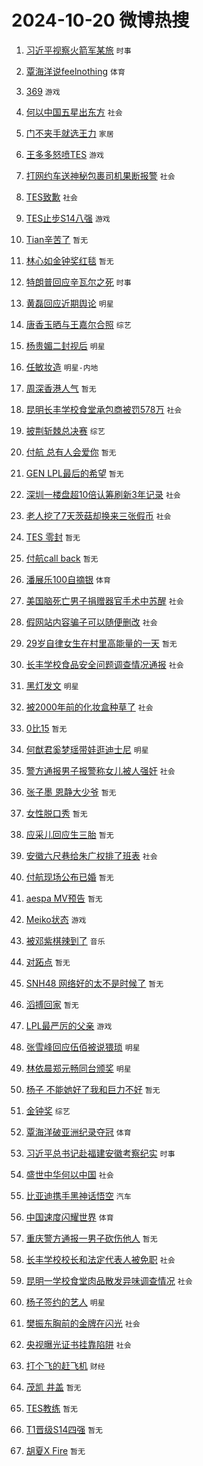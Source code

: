 # 2024-10-20 微博热搜 
1. [习近平视察火箭军某旅](https://m.weibo.cn/search?containerid=100103type%3D1%26t%3D10%26q%3D%23%E4%B9%A0%E8%BF%91%E5%B9%B3%E8%A7%86%E5%AF%9F%E7%81%AB%E7%AE%AD%E5%86%9B%E6%9F%90%E6%97%85%23&stream_entry_id=51&isnewpage=1&extparam=seat%3D1%26c_type%3D51%26cate%3D10103%26stream_entry_id%3D51%26pos%3D0%26filter_type%3Drealtimehot%26q%3D%2523%25E4%25B9%25A0%25E8%25BF%2591%25E5%25B9%25B3%25E8%25A7%2586%25E5%25AF%259F%25E7%2581%25AB%25E7%25AE%25AD%25E5%2586%259B%25E6%259F%2590%25E6%2597%2585%2523%26dgr%3D0%26display_time%3D1729361660%26pre_seqid%3D17293616603980236634282) `时事` 

2. [覃海洋说feelnothing](https://m.weibo.cn/search?containerid=100103type%3D1%26t%3D10%26q%3D%23%E8%A6%83%E6%B5%B7%E6%B4%8B%E8%AF%B4feelnothing%23&stream_entry_id=31&isnewpage=1&extparam=seat%3D1%26realpos%3D1%26cate%3D5001%26stream_entry_id%3D31%26c_type%3D31%26lcate%3D5001%26pos%3D0%26band_rank%3D1%26flag%3D2%26filter_type%3Drealtimehot%26q%3D%2523%25E8%25A6%2583%25E6%25B5%25B7%25E6%25B4%258B%25E8%25AF%25B4feelnothing%2523%26dgr%3D0%26display_time%3D1729361660%26pre_seqid%3D17293616603980236634282) `体育` 

3. [369](https://m.weibo.cn/search?containerid=100103type%3D1%26t%3D10%26q%3D369&stream_entry_id=31&isnewpage=1&extparam=seat%3D1%26realpos%3D2%26cate%3D5001%26stream_entry_id%3D31%26c_type%3D31%26lcate%3D5001%26pos%3D1%26band_rank%3D2%26flag%3D2%26filter_type%3Drealtimehot%26q%3D369%26dgr%3D0%26display_time%3D1729361660%26pre_seqid%3D17293616603980236634282) `游戏` 

4. [何以中国五星出东方](https://m.weibo.cn/search?containerid=100103type%3D1%26t%3D10%26q%3D%23%E4%BD%95%E4%BB%A5%E4%B8%AD%E5%9B%BD%E4%BA%94%E6%98%9F%E5%87%BA%E4%B8%9C%E6%96%B9%23&stream_entry_id=31&isnewpage=1&extparam=seat%3D1%26realpos%3D3%26cate%3D5001%26stream_entry_id%3D31%26c_type%3D31%26lcate%3D5001%26pos%3D2%26band_rank%3D3%26flag%3D0%26filter_type%3Drealtimehot%26q%3D%2523%25E4%25BD%2595%25E4%25BB%25A5%25E4%25B8%25AD%25E5%259B%25BD%25E4%25BA%2594%25E6%2598%259F%25E5%2587%25BA%25E4%25B8%259C%25E6%2596%25B9%2523%26dgr%3D0%26display_time%3D1729361660%26pre_seqid%3D17293616603980236634282) `社会` 

5. [门不夹手就选王力](https://m.weibo.cn/search?containerid=100103type%3D1%26t%3D10%26q%3D%23%E9%97%A8%E4%B8%8D%E5%A4%B9%E6%89%8B%E5%B0%B1%E9%80%89%E7%8E%8B%E5%8A%9B%23&stream_entry_id=31&isnewpage=1&extparam=seat%3D1%26adid%3D259786%26cate%3D5001%26stream_entry_id%3D31%26topic_ad%3D1%26c_type%3D31%26lcate%3D5001%26is_ad_pos%3D1%26band_rank%3D4%26q%3D%2523%25E9%2597%25A8%25E4%25B8%258D%25E5%25A4%25B9%25E6%2589%258B%25E5%25B0%25B1%25E9%2580%2589%25E7%258E%258B%25E5%258A%259B%2523%26filter_type%3Drealtimehot%26pos%3D3%26dgr%3D0%26display_time%3D1729361660%26pre_seqid%3D17293616603980236634282) `家居` 

6. [王多多怒喷TES](https://m.weibo.cn/search?containerid=100103type%3D1%26t%3D10%26q%3D%23%E7%8E%8B%E5%A4%9A%E5%A4%9A%E6%80%92%E5%96%B7TES%23&stream_entry_id=31&isnewpage=1&extparam=seat%3D1%26realpos%3D4%26cate%3D5001%26stream_entry_id%3D31%26c_type%3D31%26lcate%3D5001%26pos%3D4%26band_rank%3D4%26flag%3D0%26filter_type%3Drealtimehot%26q%3D%2523%25E7%258E%258B%25E5%25A4%259A%25E5%25A4%259A%25E6%2580%2592%25E5%2596%25B7TES%2523%26dgr%3D0%26display_time%3D1729361660%26pre_seqid%3D17293616603980236634282) `游戏` 

7. [打网约车送神秘包裹司机果断报警](https://m.weibo.cn/search?containerid=100103type%3D1%26t%3D10%26q%3D%23%E6%89%93%E7%BD%91%E7%BA%A6%E8%BD%A6%E9%80%81%E7%A5%9E%E7%A7%98%E5%8C%85%E8%A3%B9%E5%8F%B8%E6%9C%BA%E6%9E%9C%E6%96%AD%E6%8A%A5%E8%AD%A6%23&stream_entry_id=31&isnewpage=1&extparam=seat%3D1%26realpos%3D5%26cate%3D5001%26stream_entry_id%3D31%26c_type%3D31%26lcate%3D5001%26pos%3D5%26band_rank%3D5%26flag%3D1%26filter_type%3Drealtimehot%26q%3D%2523%25E6%2589%2593%25E7%25BD%2591%25E7%25BA%25A6%25E8%25BD%25A6%25E9%2580%2581%25E7%25A5%259E%25E7%25A7%2598%25E5%258C%2585%25E8%25A3%25B9%25E5%258F%25B8%25E6%259C%25BA%25E6%259E%259C%25E6%2596%25AD%25E6%258A%25A5%25E8%25AD%25A6%2523%26dgr%3D0%26display_time%3D1729361660%26pre_seqid%3D17293616603980236634282) `社会` 

8. [TES致歉](https://m.weibo.cn/search?containerid=100103type%3D1%26t%3D10%26q%3DTES%E8%87%B4%E6%AD%89&stream_entry_id=31&isnewpage=1&extparam=seat%3D1%26realpos%3D6%26cate%3D5001%26stream_entry_id%3D31%26c_type%3D31%26lcate%3D5001%26pos%3D6%26band_rank%3D6%26flag%3D0%26filter_type%3Drealtimehot%26q%3DTES%25E8%2587%25B4%25E6%25AD%2589%26dgr%3D0%26display_time%3D1729361660%26pre_seqid%3D17293616603980236634282) `社会` 

9. [TES止步S14八强](https://m.weibo.cn/search?containerid=100103type%3D1%26t%3D10%26q%3D%23TES%E6%AD%A2%E6%AD%A5S14%E5%85%AB%E5%BC%BA%23&stream_entry_id=31&isnewpage=1&extparam=seat%3D1%26realpos%3D7%26cate%3D5001%26stream_entry_id%3D31%26c_type%3D31%26lcate%3D5001%26pos%3D7%26band_rank%3D7%26flag%3D0%26filter_type%3Drealtimehot%26q%3D%2523TES%25E6%25AD%25A2%25E6%25AD%25A5S14%25E5%2585%25AB%25E5%25BC%25BA%2523%26dgr%3D0%26display_time%3D1729361660%26pre_seqid%3D17293616603980236634282) `游戏` 

10. [Tian辛苦了](https://m.weibo.cn/search?containerid=100103type%3D1%26t%3D10%26q%3DTian%E8%BE%9B%E8%8B%A6%E4%BA%86&stream_entry_id=31&isnewpage=1&extparam=seat%3D1%26realpos%3D8%26cate%3D5001%26stream_entry_id%3D31%26c_type%3D31%26lcate%3D5001%26pos%3D8%26band_rank%3D8%26flag%3D0%26filter_type%3Drealtimehot%26q%3DTian%25E8%25BE%259B%25E8%258B%25A6%25E4%25BA%2586%26dgr%3D0%26display_time%3D1729361660%26pre_seqid%3D17293616603980236634282) `暂无` 

11. [林心如金钟奖红毯](https://m.weibo.cn/search?containerid=100103type%3D1%26t%3D10%26q%3D%E6%9E%97%E5%BF%83%E5%A6%82%E9%87%91%E9%92%9F%E5%A5%96%E7%BA%A2%E6%AF%AF&stream_entry_id=31&isnewpage=1&extparam=seat%3D1%26realpos%3D9%26cate%3D5001%26stream_entry_id%3D31%26c_type%3D31%26lcate%3D5001%26pos%3D9%26band_rank%3D9%26flag%3D2%26filter_type%3Drealtimehot%26q%3D%25E6%259E%2597%25E5%25BF%2583%25E5%25A6%2582%25E9%2587%2591%25E9%2592%259F%25E5%25A5%2596%25E7%25BA%25A2%25E6%25AF%25AF%26dgr%3D0%26display_time%3D1729361660%26pre_seqid%3D17293616603980236634282) `暂无` 

12. [特朗普回应辛瓦尔之死](https://m.weibo.cn/search?containerid=100103type%3D1%26t%3D10%26q%3D%23%E7%89%B9%E6%9C%97%E6%99%AE%E5%9B%9E%E5%BA%94%E8%BE%9B%E7%93%A6%E5%B0%94%E4%B9%8B%E6%AD%BB%23&stream_entry_id=31&isnewpage=1&extparam=seat%3D1%26realpos%3D10%26cate%3D5001%26stream_entry_id%3D31%26c_type%3D31%26lcate%3D5001%26pos%3D10%26band_rank%3D10%26flag%3D0%26filter_type%3Drealtimehot%26q%3D%2523%25E7%2589%25B9%25E6%259C%2597%25E6%2599%25AE%25E5%259B%259E%25E5%25BA%2594%25E8%25BE%259B%25E7%2593%25A6%25E5%25B0%2594%25E4%25B9%258B%25E6%25AD%25BB%2523%26dgr%3D0%26display_time%3D1729361660%26pre_seqid%3D17293616603980236634282) `时事` 

13. [黄磊回应近期舆论](https://m.weibo.cn/search?containerid=100103type%3D1%26t%3D10%26q%3D%23%E9%BB%84%E7%A3%8A%E5%9B%9E%E5%BA%94%E8%BF%91%E6%9C%9F%E8%88%86%E8%AE%BA%23&stream_entry_id=31&isnewpage=1&extparam=seat%3D1%26realpos%3D11%26cate%3D5001%26stream_entry_id%3D31%26c_type%3D31%26lcate%3D5001%26pos%3D11%26band_rank%3D11%26flag%3D2%26filter_type%3Drealtimehot%26q%3D%2523%25E9%25BB%2584%25E7%25A3%258A%25E5%259B%259E%25E5%25BA%2594%25E8%25BF%2591%25E6%259C%259F%25E8%2588%2586%25E8%25AE%25BA%2523%26dgr%3D0%26display_time%3D1729361660%26pre_seqid%3D17293616603980236634282) `明星` 

14. [唐香玉晒与王嘉尔合照](https://m.weibo.cn/search?containerid=100103type%3D1%26t%3D10%26q%3D%23%E5%94%90%E9%A6%99%E7%8E%89%E6%99%92%E4%B8%8E%E7%8E%8B%E5%98%89%E5%B0%94%E5%90%88%E7%85%A7%23&stream_entry_id=31&isnewpage=1&extparam=seat%3D1%26realpos%3D12%26cate%3D5001%26stream_entry_id%3D31%26c_type%3D31%26lcate%3D5001%26pos%3D12%26band_rank%3D12%26flag%3D2%26filter_type%3Drealtimehot%26q%3D%2523%25E5%2594%2590%25E9%25A6%2599%25E7%258E%2589%25E6%2599%2592%25E4%25B8%258E%25E7%258E%258B%25E5%2598%2589%25E5%25B0%2594%25E5%2590%2588%25E7%2585%25A7%2523%26dgr%3D0%26display_time%3D1729361660%26pre_seqid%3D17293616603980236634282) `综艺` 

15. [杨贵媚二封视后](https://m.weibo.cn/search?containerid=100103type%3D1%26t%3D10%26q%3D%23%E6%9D%A8%E8%B4%B5%E5%AA%9A%E4%BA%8C%E5%B0%81%E8%A7%86%E5%90%8E%23&stream_entry_id=31&isnewpage=1&extparam=seat%3D1%26realpos%3D13%26cate%3D5001%26stream_entry_id%3D31%26c_type%3D31%26lcate%3D5001%26pos%3D13%26band_rank%3D13%26flag%3D1%26filter_type%3Drealtimehot%26q%3D%2523%25E6%259D%25A8%25E8%25B4%25B5%25E5%25AA%259A%25E4%25BA%258C%25E5%25B0%2581%25E8%25A7%2586%25E5%2590%258E%2523%26dgr%3D0%26display_time%3D1729361660%26pre_seqid%3D17293616603980236634282) `明星` 

16. [任敏妆造](https://m.weibo.cn/search?containerid=100103type%3D1%26t%3D10%26q%3D%E4%BB%BB%E6%95%8F%E5%A6%86%E9%80%A0&stream_entry_id=31&isnewpage=1&extparam=seat%3D1%26realpos%3D14%26cate%3D5001%26stream_entry_id%3D31%26c_type%3D31%26lcate%3D5001%26pos%3D14%26band_rank%3D14%26flag%3D2%26filter_type%3Drealtimehot%26q%3D%25E4%25BB%25BB%25E6%2595%258F%25E5%25A6%2586%25E9%2580%25A0%26dgr%3D0%26display_time%3D1729361660%26pre_seqid%3D17293616603980236634282) `明星-内地` 

17. [周深香港人气](https://m.weibo.cn/search?containerid=100103type%3D1%26t%3D10%26q%3D%23%E5%91%A8%E6%B7%B1%E9%A6%99%E6%B8%AF%E4%BA%BA%E6%B0%94%23&stream_entry_id=31&isnewpage=1&extparam=seat%3D1%26realpos%3D15%26cate%3D5001%26stream_entry_id%3D31%26c_type%3D31%26lcate%3D5001%26pos%3D15%26band_rank%3D15%26flag%3D0%26filter_type%3Drealtimehot%26q%3D%2523%25E5%2591%25A8%25E6%25B7%25B1%25E9%25A6%2599%25E6%25B8%25AF%25E4%25BA%25BA%25E6%25B0%2594%2523%26dgr%3D0%26display_time%3D1729361660%26pre_seqid%3D17293616603980236634282) `暂无` 

18. [昆明长丰学校食堂承包商被罚578万](https://m.weibo.cn/search?containerid=100103type%3D1%26t%3D10%26q%3D%23%E6%98%86%E6%98%8E%E9%95%BF%E4%B8%B0%E5%AD%A6%E6%A0%A1%E9%A3%9F%E5%A0%82%E6%89%BF%E5%8C%85%E5%95%86%E8%A2%AB%E7%BD%9A578%E4%B8%87%23&stream_entry_id=31&isnewpage=1&extparam=seat%3D1%26realpos%3D16%26cate%3D5001%26stream_entry_id%3D31%26c_type%3D31%26lcate%3D5001%26pos%3D16%26band_rank%3D16%26flag%3D0%26filter_type%3Drealtimehot%26q%3D%2523%25E6%2598%2586%25E6%2598%258E%25E9%2595%25BF%25E4%25B8%25B0%25E5%25AD%25A6%25E6%25A0%25A1%25E9%25A3%259F%25E5%25A0%2582%25E6%2589%25BF%25E5%258C%2585%25E5%2595%2586%25E8%25A2%25AB%25E7%25BD%259A578%25E4%25B8%2587%2523%26dgr%3D0%26display_time%3D1729361660%26pre_seqid%3D17293616603980236634282) `社会` 

19. [披荆斩棘总决赛](https://m.weibo.cn/search?containerid=100103type%3D1%26t%3D10%26q%3D%E6%8A%AB%E8%8D%86%E6%96%A9%E6%A3%98%E6%80%BB%E5%86%B3%E8%B5%9B&stream_entry_id=31&isnewpage=1&extparam=seat%3D1%26realpos%3D17%26cate%3D5001%26stream_entry_id%3D31%26c_type%3D31%26lcate%3D5001%26pos%3D17%26band_rank%3D17%26flag%3D0%26filter_type%3Drealtimehot%26q%3D%25E6%258A%25AB%25E8%258D%2586%25E6%2596%25A9%25E6%25A3%2598%25E6%2580%25BB%25E5%2586%25B3%25E8%25B5%259B%26dgr%3D0%26display_time%3D1729361660%26pre_seqid%3D17293616603980236634282) `综艺` 

20. [付航 总有人会爱你](https://m.weibo.cn/search?containerid=100103type%3D1%26t%3D10%26q%3D%E4%BB%98%E8%88%AA+%E6%80%BB%E6%9C%89%E4%BA%BA%E4%BC%9A%E7%88%B1%E4%BD%A0&stream_entry_id=31&isnewpage=1&extparam=seat%3D1%26realpos%3D18%26cate%3D5001%26stream_entry_id%3D31%26c_type%3D31%26lcate%3D5001%26pos%3D18%26band_rank%3D18%26flag%3D0%26filter_type%3Drealtimehot%26q%3D%25E4%25BB%2598%25E8%2588%25AA%2520%25E6%2580%25BB%25E6%259C%2589%25E4%25BA%25BA%25E4%25BC%259A%25E7%2588%25B1%25E4%25BD%25A0%26dgr%3D0%26display_time%3D1729361660%26pre_seqid%3D17293616603980236634282) `暂无` 

21. [GEN LPL最后的希望](https://m.weibo.cn/search?containerid=100103type%3D1%26t%3D10%26q%3DGEN+LPL%E6%9C%80%E5%90%8E%E7%9A%84%E5%B8%8C%E6%9C%9B&stream_entry_id=31&isnewpage=1&extparam=seat%3D1%26realpos%3D19%26cate%3D5001%26stream_entry_id%3D31%26c_type%3D31%26lcate%3D5001%26pos%3D19%26band_rank%3D19%26flag%3D0%26filter_type%3Drealtimehot%26q%3DGEN%2520LPL%25E6%259C%2580%25E5%2590%258E%25E7%259A%2584%25E5%25B8%258C%25E6%259C%259B%26dgr%3D0%26display_time%3D1729361660%26pre_seqid%3D17293616603980236634282) `暂无` 

22. [深圳一楼盘超10倍认筹刷新3年记录](https://m.weibo.cn/search?containerid=100103type%3D1%26t%3D10%26q%3D%23%E6%B7%B1%E5%9C%B3%E4%B8%80%E6%A5%BC%E7%9B%98%E8%B6%8510%E5%80%8D%E8%AE%A4%E7%AD%B9%E5%88%B7%E6%96%B03%E5%B9%B4%E8%AE%B0%E5%BD%95%23&stream_entry_id=31&isnewpage=1&extparam=seat%3D1%26realpos%3D20%26cate%3D5001%26stream_entry_id%3D31%26c_type%3D31%26lcate%3D5001%26pos%3D20%26band_rank%3D20%26flag%3D1%26filter_type%3Drealtimehot%26q%3D%2523%25E6%25B7%25B1%25E5%259C%25B3%25E4%25B8%2580%25E6%25A5%25BC%25E7%259B%2598%25E8%25B6%258510%25E5%2580%258D%25E8%25AE%25A4%25E7%25AD%25B9%25E5%2588%25B7%25E6%2596%25B03%25E5%25B9%25B4%25E8%25AE%25B0%25E5%25BD%2595%2523%26dgr%3D0%26display_time%3D1729361660%26pre_seqid%3D17293616603980236634282) `社会` 

23. [老人挖了7天茨菇却换来三张假币](https://m.weibo.cn/search?containerid=100103type%3D1%26t%3D10%26q%3D%23%E8%80%81%E4%BA%BA%E6%8C%96%E4%BA%867%E5%A4%A9%E8%8C%A8%E8%8F%87%E5%8D%B4%E6%8D%A2%E6%9D%A5%E4%B8%89%E5%BC%A0%E5%81%87%E5%B8%81%23&stream_entry_id=31&isnewpage=1&extparam=seat%3D1%26realpos%3D21%26cate%3D5001%26stream_entry_id%3D31%26c_type%3D31%26lcate%3D5001%26pos%3D21%26band_rank%3D21%26flag%3D0%26filter_type%3Drealtimehot%26q%3D%2523%25E8%2580%2581%25E4%25BA%25BA%25E6%258C%2596%25E4%25BA%25867%25E5%25A4%25A9%25E8%258C%25A8%25E8%258F%2587%25E5%258D%25B4%25E6%258D%25A2%25E6%259D%25A5%25E4%25B8%2589%25E5%25BC%25A0%25E5%2581%2587%25E5%25B8%2581%2523%26dgr%3D0%26display_time%3D1729361660%26pre_seqid%3D17293616603980236634282) `社会` 

24. [TES 零封](https://m.weibo.cn/search?containerid=100103type%3D1%26t%3D10%26q%3DTES+%E9%9B%B6%E5%B0%81&stream_entry_id=31&isnewpage=1&extparam=seat%3D1%26realpos%3D22%26cate%3D5001%26stream_entry_id%3D31%26c_type%3D31%26lcate%3D5001%26pos%3D22%26band_rank%3D22%26flag%3D0%26filter_type%3Drealtimehot%26q%3DTES%2520%25E9%259B%25B6%25E5%25B0%2581%26dgr%3D0%26display_time%3D1729361660%26pre_seqid%3D17293616603980236634282) `暂无` 

25. [付航call back](https://m.weibo.cn/search?containerid=100103type%3D1%26t%3D10%26q%3D%E4%BB%98%E8%88%AAcall+back&stream_entry_id=31&isnewpage=1&extparam=seat%3D1%26realpos%3D23%26cate%3D5001%26stream_entry_id%3D31%26c_type%3D31%26lcate%3D5001%26pos%3D23%26band_rank%3D23%26flag%3D0%26filter_type%3Drealtimehot%26q%3D%25E4%25BB%2598%25E8%2588%25AAcall%2520back%26dgr%3D0%26display_time%3D1729361660%26pre_seqid%3D17293616603980236634282) `暂无` 

26. [潘展乐100自摘银](https://m.weibo.cn/search?containerid=100103type%3D1%26t%3D10%26q%3D%23%E6%BD%98%E5%B1%95%E4%B9%90100%E8%87%AA%E6%91%98%E9%93%B6%23&stream_entry_id=31&isnewpage=1&extparam=seat%3D1%26realpos%3D24%26cate%3D5001%26stream_entry_id%3D31%26c_type%3D31%26lcate%3D5001%26pos%3D24%26band_rank%3D24%26flag%3D0%26filter_type%3Drealtimehot%26q%3D%2523%25E6%25BD%2598%25E5%25B1%2595%25E4%25B9%2590100%25E8%2587%25AA%25E6%2591%2598%25E9%2593%25B6%2523%26dgr%3D0%26display_time%3D1729361660%26pre_seqid%3D17293616603980236634282) `体育` 

27. [美国脑死亡男子捐赠器官手术中苏醒](https://m.weibo.cn/search?containerid=100103type%3D1%26t%3D10%26q%3D%23%E7%BE%8E%E5%9B%BD%E8%84%91%E6%AD%BB%E4%BA%A1%E7%94%B7%E5%AD%90%E6%8D%90%E8%B5%A0%E5%99%A8%E5%AE%98%E6%89%8B%E6%9C%AF%E4%B8%AD%E8%8B%8F%E9%86%92%23&stream_entry_id=31&isnewpage=1&extparam=seat%3D1%26realpos%3D25%26cate%3D5001%26stream_entry_id%3D31%26c_type%3D31%26lcate%3D5001%26pos%3D25%26band_rank%3D25%26flag%3D0%26filter_type%3Drealtimehot%26q%3D%2523%25E7%25BE%258E%25E5%259B%25BD%25E8%2584%2591%25E6%25AD%25BB%25E4%25BA%25A1%25E7%2594%25B7%25E5%25AD%2590%25E6%258D%2590%25E8%25B5%25A0%25E5%2599%25A8%25E5%25AE%2598%25E6%2589%258B%25E6%259C%25AF%25E4%25B8%25AD%25E8%258B%258F%25E9%2586%2592%2523%26dgr%3D0%26display_time%3D1729361660%26pre_seqid%3D17293616603980236634282) `社会` 

28. [假网站内容骗子可以随便删改](https://m.weibo.cn/search?containerid=100103type%3D1%26t%3D10%26q%3D%23%E5%81%87%E7%BD%91%E7%AB%99%E5%86%85%E5%AE%B9%E9%AA%97%E5%AD%90%E5%8F%AF%E4%BB%A5%E9%9A%8F%E4%BE%BF%E5%88%A0%E6%94%B9%23&stream_entry_id=31&isnewpage=1&extparam=seat%3D1%26realpos%3D26%26cate%3D5001%26stream_entry_id%3D31%26c_type%3D31%26lcate%3D5001%26pos%3D26%26band_rank%3D26%26flag%3D1%26filter_type%3Drealtimehot%26q%3D%2523%25E5%2581%2587%25E7%25BD%2591%25E7%25AB%2599%25E5%2586%2585%25E5%25AE%25B9%25E9%25AA%2597%25E5%25AD%2590%25E5%258F%25AF%25E4%25BB%25A5%25E9%259A%258F%25E4%25BE%25BF%25E5%2588%25A0%25E6%2594%25B9%2523%26dgr%3D0%26display_time%3D1729361660%26pre_seqid%3D17293616603980236634282) `社会` 

29. [29岁自律女生在村里高能量的一天](https://m.weibo.cn/search?containerid=100103type%3D1%26t%3D10%26q%3D29%E5%B2%81%E8%87%AA%E5%BE%8B%E5%A5%B3%E7%94%9F%E5%9C%A8%E6%9D%91%E9%87%8C%E9%AB%98%E8%83%BD%E9%87%8F%E7%9A%84%E4%B8%80%E5%A4%A9&stream_entry_id=31&isnewpage=1&extparam=seat%3D1%26realpos%3D27%26cate%3D5001%26stream_entry_id%3D31%26c_type%3D31%26lcate%3D5001%26pos%3D27%26band_rank%3D27%26flag%3D0%26filter_type%3Drealtimehot%26q%3D29%25E5%25B2%2581%25E8%2587%25AA%25E5%25BE%258B%25E5%25A5%25B3%25E7%2594%259F%25E5%259C%25A8%25E6%259D%2591%25E9%2587%258C%25E9%25AB%2598%25E8%2583%25BD%25E9%2587%258F%25E7%259A%2584%25E4%25B8%2580%25E5%25A4%25A9%26dgr%3D0%26display_time%3D1729361660%26pre_seqid%3D17293616603980236634282) `暂无` 

30. [长丰学校食品安全问题调查情况通报](https://m.weibo.cn/search?containerid=100103type%3D1%26t%3D10%26q%3D%23%E9%95%BF%E4%B8%B0%E5%AD%A6%E6%A0%A1%E9%A3%9F%E5%93%81%E5%AE%89%E5%85%A8%E9%97%AE%E9%A2%98%E8%B0%83%E6%9F%A5%E6%83%85%E5%86%B5%E9%80%9A%E6%8A%A5%23&stream_entry_id=31&isnewpage=1&extparam=seat%3D1%26realpos%3D28%26cate%3D5001%26stream_entry_id%3D31%26c_type%3D31%26lcate%3D5001%26pos%3D28%26band_rank%3D28%26flag%3D0%26filter_type%3Drealtimehot%26q%3D%2523%25E9%2595%25BF%25E4%25B8%25B0%25E5%25AD%25A6%25E6%25A0%25A1%25E9%25A3%259F%25E5%2593%2581%25E5%25AE%2589%25E5%2585%25A8%25E9%2597%25AE%25E9%25A2%2598%25E8%25B0%2583%25E6%259F%25A5%25E6%2583%2585%25E5%2586%25B5%25E9%2580%259A%25E6%258A%25A5%2523%26dgr%3D0%26display_time%3D1729361660%26pre_seqid%3D17293616603980236634282) `社会` 

31. [黑灯发文](https://m.weibo.cn/search?containerid=100103type%3D1%26t%3D10%26q%3D%23%E9%BB%91%E7%81%AF%E5%8F%91%E6%96%87%23&stream_entry_id=31&isnewpage=1&extparam=seat%3D1%26realpos%3D29%26cate%3D5001%26stream_entry_id%3D31%26c_type%3D31%26lcate%3D5001%26pos%3D29%26band_rank%3D29%26flag%3D0%26filter_type%3Drealtimehot%26q%3D%2523%25E9%25BB%2591%25E7%2581%25AF%25E5%258F%2591%25E6%2596%2587%2523%26dgr%3D0%26display_time%3D1729361660%26pre_seqid%3D17293616603980236634282) `明星` 

32. [被2000年前的化妆盒种草了](https://m.weibo.cn/search?containerid=100103type%3D1%26t%3D10%26q%3D%23%E8%A2%AB2000%E5%B9%B4%E5%89%8D%E7%9A%84%E5%8C%96%E5%A6%86%E7%9B%92%E7%A7%8D%E8%8D%89%E4%BA%86%23&stream_entry_id=31&isnewpage=1&extparam=seat%3D1%26realpos%3D30%26cate%3D5001%26stream_entry_id%3D31%26c_type%3D31%26lcate%3D5001%26pos%3D30%26band_rank%3D30%26flag%3D0%26filter_type%3Drealtimehot%26q%3D%2523%25E8%25A2%25AB2000%25E5%25B9%25B4%25E5%2589%258D%25E7%259A%2584%25E5%258C%2596%25E5%25A6%2586%25E7%259B%2592%25E7%25A7%258D%25E8%258D%2589%25E4%25BA%2586%2523%26dgr%3D0%26display_time%3D1729361660%26pre_seqid%3D17293616603980236634282) `社会` 

33. [0比15](https://m.weibo.cn/search?containerid=100103type%3D1%26t%3D10%26q%3D0%E6%AF%9415&stream_entry_id=31&isnewpage=1&extparam=seat%3D1%26realpos%3D31%26cate%3D5001%26stream_entry_id%3D31%26c_type%3D31%26lcate%3D5001%26pos%3D31%26band_rank%3D31%26flag%3D0%26filter_type%3Drealtimehot%26q%3D0%25E6%25AF%259415%26dgr%3D0%26display_time%3D1729361660%26pre_seqid%3D17293616603980236634282) `暂无` 

34. [何猷君奚梦瑶带娃逛迪士尼](https://m.weibo.cn/search?containerid=100103type%3D1%26t%3D10%26q%3D%23%E4%BD%95%E7%8C%B7%E5%90%9B%E5%A5%9A%E6%A2%A6%E7%91%B6%E5%B8%A6%E5%A8%83%E9%80%9B%E8%BF%AA%E5%A3%AB%E5%B0%BC%23&stream_entry_id=31&isnewpage=1&extparam=seat%3D1%26realpos%3D32%26cate%3D5001%26stream_entry_id%3D31%26c_type%3D31%26lcate%3D5001%26pos%3D32%26band_rank%3D32%26flag%3D0%26filter_type%3Drealtimehot%26q%3D%2523%25E4%25BD%2595%25E7%258C%25B7%25E5%2590%259B%25E5%25A5%259A%25E6%25A2%25A6%25E7%2591%25B6%25E5%25B8%25A6%25E5%25A8%2583%25E9%2580%259B%25E8%25BF%25AA%25E5%25A3%25AB%25E5%25B0%25BC%2523%26dgr%3D0%26display_time%3D1729361660%26pre_seqid%3D17293616603980236634282) `明星` 

35. [警方通报男子报警称女儿被人强奸](https://m.weibo.cn/search?containerid=100103type%3D1%26t%3D10%26q%3D%23%E8%AD%A6%E6%96%B9%E9%80%9A%E6%8A%A5%E7%94%B7%E5%AD%90%E6%8A%A5%E8%AD%A6%E7%A7%B0%E5%A5%B3%E5%84%BF%E8%A2%AB%E4%BA%BA%E5%BC%BA%E5%A5%B8%23&stream_entry_id=31&isnewpage=1&extparam=seat%3D1%26realpos%3D33%26cate%3D5001%26stream_entry_id%3D31%26c_type%3D31%26lcate%3D5001%26pos%3D33%26band_rank%3D33%26flag%3D0%26filter_type%3Drealtimehot%26q%3D%2523%25E8%25AD%25A6%25E6%2596%25B9%25E9%2580%259A%25E6%258A%25A5%25E7%2594%25B7%25E5%25AD%2590%25E6%258A%25A5%25E8%25AD%25A6%25E7%25A7%25B0%25E5%25A5%25B3%25E5%2584%25BF%25E8%25A2%25AB%25E4%25BA%25BA%25E5%25BC%25BA%25E5%25A5%25B8%2523%26dgr%3D0%26display_time%3D1729361660%26pre_seqid%3D17293616603980236634282) `社会` 

36. [张子墨 恩静大少爷](https://m.weibo.cn/search?containerid=100103type%3D1%26t%3D10%26q%3D%E5%BC%A0%E5%AD%90%E5%A2%A8+%E6%81%A9%E9%9D%99%E5%A4%A7%E5%B0%91%E7%88%B7&stream_entry_id=31&isnewpage=1&extparam=seat%3D1%26realpos%3D34%26cate%3D5001%26stream_entry_id%3D31%26c_type%3D31%26lcate%3D5001%26pos%3D34%26band_rank%3D34%26flag%3D1%26filter_type%3Drealtimehot%26q%3D%25E5%25BC%25A0%25E5%25AD%2590%25E5%25A2%25A8%2520%25E6%2581%25A9%25E9%259D%2599%25E5%25A4%25A7%25E5%25B0%2591%25E7%2588%25B7%26dgr%3D0%26display_time%3D1729361660%26pre_seqid%3D17293616603980236634282) `暂无` 

37. [女性脱口秀](https://m.weibo.cn/search?containerid=100103type%3D1%26t%3D10%26q%3D%E5%A5%B3%E6%80%A7%E8%84%B1%E5%8F%A3%E7%A7%80&stream_entry_id=31&isnewpage=1&extparam=seat%3D1%26realpos%3D35%26cate%3D5001%26stream_entry_id%3D31%26c_type%3D31%26lcate%3D5001%26pos%3D35%26band_rank%3D35%26flag%3D1%26filter_type%3Drealtimehot%26q%3D%25E5%25A5%25B3%25E6%2580%25A7%25E8%2584%25B1%25E5%258F%25A3%25E7%25A7%2580%26dgr%3D0%26display_time%3D1729361660%26pre_seqid%3D17293616603980236634282) `暂无` 

38. [应采儿回应生三胎](https://m.weibo.cn/search?containerid=100103type%3D1%26t%3D10%26q%3D%E5%BA%94%E9%87%87%E5%84%BF%E5%9B%9E%E5%BA%94%E7%94%9F%E4%B8%89%E8%83%8E&stream_entry_id=31&isnewpage=1&extparam=seat%3D1%26realpos%3D36%26cate%3D5001%26stream_entry_id%3D31%26c_type%3D31%26lcate%3D5001%26pos%3D36%26band_rank%3D36%26flag%3D0%26filter_type%3Drealtimehot%26q%3D%25E5%25BA%2594%25E9%2587%2587%25E5%2584%25BF%25E5%259B%259E%25E5%25BA%2594%25E7%2594%259F%25E4%25B8%2589%25E8%2583%258E%26dgr%3D0%26display_time%3D1729361660%26pre_seqid%3D17293616603980236634282) `暂无` 

39. [安徽六尺巷给朱广权排了班表](https://m.weibo.cn/search?containerid=100103type%3D1%26t%3D10%26q%3D%23%E5%AE%89%E5%BE%BD%E5%85%AD%E5%B0%BA%E5%B7%B7%E7%BB%99%E6%9C%B1%E5%B9%BF%E6%9D%83%E6%8E%92%E4%BA%86%E7%8F%AD%E8%A1%A8%23&stream_entry_id=31&isnewpage=1&extparam=seat%3D1%26realpos%3D37%26cate%3D5001%26stream_entry_id%3D31%26c_type%3D31%26lcate%3D5001%26pos%3D37%26band_rank%3D37%26flag%3D1%26filter_type%3Drealtimehot%26q%3D%2523%25E5%25AE%2589%25E5%25BE%25BD%25E5%2585%25AD%25E5%25B0%25BA%25E5%25B7%25B7%25E7%25BB%2599%25E6%259C%25B1%25E5%25B9%25BF%25E6%259D%2583%25E6%258E%2592%25E4%25BA%2586%25E7%258F%25AD%25E8%25A1%25A8%2523%26dgr%3D0%26display_time%3D1729361660%26pre_seqid%3D17293616603980236634282) `社会` 

40. [付航现场公布已婚](https://m.weibo.cn/search?containerid=100103type%3D1%26t%3D10%26q%3D%E4%BB%98%E8%88%AA%E7%8E%B0%E5%9C%BA%E5%85%AC%E5%B8%83%E5%B7%B2%E5%A9%9A&stream_entry_id=31&isnewpage=1&extparam=seat%3D1%26realpos%3D38%26cate%3D5001%26stream_entry_id%3D31%26c_type%3D31%26lcate%3D5001%26pos%3D38%26band_rank%3D38%26flag%3D0%26filter_type%3Drealtimehot%26q%3D%25E4%25BB%2598%25E8%2588%25AA%25E7%258E%25B0%25E5%259C%25BA%25E5%2585%25AC%25E5%25B8%2583%25E5%25B7%25B2%25E5%25A9%259A%26dgr%3D0%26display_time%3D1729361660%26pre_seqid%3D17293616603980236634282) `暂无` 

41. [aespa MV预告](https://m.weibo.cn/search?containerid=100103type%3D1%26t%3D10%26q%3Daespa+MV%E9%A2%84%E5%91%8A&stream_entry_id=31&isnewpage=1&extparam=seat%3D1%26realpos%3D39%26cate%3D5001%26stream_entry_id%3D31%26c_type%3D31%26lcate%3D5001%26pos%3D39%26band_rank%3D39%26flag%3D0%26filter_type%3Drealtimehot%26q%3Daespa%2520MV%25E9%25A2%2584%25E5%2591%258A%26dgr%3D0%26display_time%3D1729361660%26pre_seqid%3D17293616603980236634282) `暂无` 

42. [Meiko状态](https://m.weibo.cn/search?containerid=100103type%3D1%26t%3D10%26q%3DMeiko%E7%8A%B6%E6%80%81&stream_entry_id=31&isnewpage=1&extparam=seat%3D1%26realpos%3D40%26cate%3D5001%26stream_entry_id%3D31%26c_type%3D31%26lcate%3D5001%26pos%3D40%26band_rank%3D40%26flag%3D0%26filter_type%3Drealtimehot%26q%3DMeiko%25E7%258A%25B6%25E6%2580%2581%26dgr%3D0%26display_time%3D1729361660%26pre_seqid%3D17293616603980236634282) `游戏` 

43. [被邓紫棋辣到了](https://m.weibo.cn/search?containerid=100103type%3D1%26t%3D10%26q%3D%23%E8%A2%AB%E9%82%93%E7%B4%AB%E6%A3%8B%E8%BE%A3%E5%88%B0%E4%BA%86%23&stream_entry_id=31&isnewpage=1&extparam=seat%3D1%26realpos%3D41%26cate%3D5001%26stream_entry_id%3D31%26c_type%3D31%26lcate%3D5001%26pos%3D41%26band_rank%3D41%26flag%3D0%26filter_type%3Drealtimehot%26q%3D%2523%25E8%25A2%25AB%25E9%2582%2593%25E7%25B4%25AB%25E6%25A3%258B%25E8%25BE%25A3%25E5%2588%25B0%25E4%25BA%2586%2523%26dgr%3D0%26display_time%3D1729361660%26pre_seqid%3D17293616603980236634282) `音乐` 

44. [对跖点](https://m.weibo.cn/search?containerid=100103type%3D1%26t%3D10%26q%3D%E5%AF%B9%E8%B7%96%E7%82%B9&stream_entry_id=31&isnewpage=1&extparam=seat%3D1%26realpos%3D42%26cate%3D5001%26stream_entry_id%3D31%26c_type%3D31%26lcate%3D5001%26pos%3D42%26band_rank%3D42%26flag%3D1%26filter_type%3Drealtimehot%26q%3D%25E5%25AF%25B9%25E8%25B7%2596%25E7%2582%25B9%26dgr%3D0%26display_time%3D1729361660%26pre_seqid%3D17293616603980236634282) `暂无` 

45. [SNH48 网络好的太不是时候了](https://m.weibo.cn/search?containerid=100103type%3D1%26t%3D10%26q%3DSNH48+%E7%BD%91%E7%BB%9C%E5%A5%BD%E7%9A%84%E5%A4%AA%E4%B8%8D%E6%98%AF%E6%97%B6%E5%80%99%E4%BA%86&stream_entry_id=31&isnewpage=1&extparam=seat%3D1%26realpos%3D43%26cate%3D5001%26stream_entry_id%3D31%26c_type%3D31%26lcate%3D5001%26pos%3D43%26band_rank%3D43%26flag%3D0%26filter_type%3Drealtimehot%26q%3DSNH48%2520%25E7%25BD%2591%25E7%25BB%259C%25E5%25A5%25BD%25E7%259A%2584%25E5%25A4%25AA%25E4%25B8%258D%25E6%2598%25AF%25E6%2597%25B6%25E5%2580%2599%25E4%25BA%2586%26dgr%3D0%26display_time%3D1729361660%26pre_seqid%3D17293616603980236634282) `暂无` 

46. [滔搏回家](https://m.weibo.cn/search?containerid=100103type%3D1%26t%3D10%26q%3D%E6%BB%94%E6%90%8F%E5%9B%9E%E5%AE%B6&stream_entry_id=31&isnewpage=1&extparam=seat%3D1%26realpos%3D44%26cate%3D5001%26stream_entry_id%3D31%26c_type%3D31%26lcate%3D5001%26pos%3D44%26band_rank%3D44%26flag%3D0%26filter_type%3Drealtimehot%26q%3D%25E6%25BB%2594%25E6%2590%258F%25E5%259B%259E%25E5%25AE%25B6%26dgr%3D0%26display_time%3D1729361660%26pre_seqid%3D17293616603980236634282) `暂无` 

47. [LPL最严厉的父亲](https://m.weibo.cn/search?containerid=100103type%3D1%26t%3D10%26q%3D%23LPL%E6%9C%80%E4%B8%A5%E5%8E%89%E7%9A%84%E7%88%B6%E4%BA%B2%23&stream_entry_id=31&isnewpage=1&extparam=seat%3D1%26realpos%3D45%26cate%3D5001%26stream_entry_id%3D31%26c_type%3D31%26lcate%3D5001%26pos%3D45%26band_rank%3D45%26flag%3D0%26filter_type%3Drealtimehot%26q%3D%2523LPL%25E6%259C%2580%25E4%25B8%25A5%25E5%258E%2589%25E7%259A%2584%25E7%2588%25B6%25E4%25BA%25B2%2523%26dgr%3D0%26display_time%3D1729361660%26pre_seqid%3D17293616603980236634282) `游戏` 

48. [张雪峰回应伍佰被说猥琐](https://m.weibo.cn/search?containerid=100103type%3D1%26t%3D10%26q%3D%23%E5%BC%A0%E9%9B%AA%E5%B3%B0%E5%9B%9E%E5%BA%94%E4%BC%8D%E4%BD%B0%E8%A2%AB%E8%AF%B4%E7%8C%A5%E7%90%90%23&stream_entry_id=31&isnewpage=1&extparam=seat%3D1%26realpos%3D46%26cate%3D5001%26stream_entry_id%3D31%26c_type%3D31%26lcate%3D5001%26pos%3D46%26band_rank%3D46%26flag%3D0%26filter_type%3Drealtimehot%26q%3D%2523%25E5%25BC%25A0%25E9%259B%25AA%25E5%25B3%25B0%25E5%259B%259E%25E5%25BA%2594%25E4%25BC%258D%25E4%25BD%25B0%25E8%25A2%25AB%25E8%25AF%25B4%25E7%258C%25A5%25E7%2590%2590%2523%26dgr%3D0%26display_time%3D1729361660%26pre_seqid%3D17293616603980236634282) `明星` 

49. [林依晨郑元畅同台颁奖](https://m.weibo.cn/search?containerid=100103type%3D1%26t%3D10%26q%3D%23%E6%9E%97%E4%BE%9D%E6%99%A8%E9%83%91%E5%85%83%E7%95%85%E5%90%8C%E5%8F%B0%E9%A2%81%E5%A5%96%23&stream_entry_id=31&isnewpage=1&extparam=seat%3D1%26realpos%3D47%26cate%3D5001%26stream_entry_id%3D31%26c_type%3D31%26lcate%3D5001%26pos%3D47%26band_rank%3D47%26flag%3D0%26filter_type%3Drealtimehot%26q%3D%2523%25E6%259E%2597%25E4%25BE%259D%25E6%2599%25A8%25E9%2583%2591%25E5%2585%2583%25E7%2595%2585%25E5%2590%258C%25E5%258F%25B0%25E9%25A2%2581%25E5%25A5%2596%2523%26dgr%3D0%26display_time%3D1729361660%26pre_seqid%3D17293616603980236634282) `明星` 

50. [杨子 不能她好了我和巨力不好](https://m.weibo.cn/search?containerid=100103type%3D1%26t%3D10%26q%3D%E6%9D%A8%E5%AD%90+%E4%B8%8D%E8%83%BD%E5%A5%B9%E5%A5%BD%E4%BA%86%E6%88%91%E5%92%8C%E5%B7%A8%E5%8A%9B%E4%B8%8D%E5%A5%BD&stream_entry_id=31&isnewpage=1&extparam=seat%3D1%26realpos%3D48%26cate%3D5001%26stream_entry_id%3D31%26c_type%3D31%26lcate%3D5001%26pos%3D48%26band_rank%3D48%26flag%3D0%26filter_type%3Drealtimehot%26q%3D%25E6%259D%25A8%25E5%25AD%2590%2520%25E4%25B8%258D%25E8%2583%25BD%25E5%25A5%25B9%25E5%25A5%25BD%25E4%25BA%2586%25E6%2588%2591%25E5%2592%258C%25E5%25B7%25A8%25E5%258A%259B%25E4%25B8%258D%25E5%25A5%25BD%26dgr%3D0%26display_time%3D1729361660%26pre_seqid%3D17293616603980236634282) `暂无` 

51. [金钟奖](https://m.weibo.cn/search?containerid=100103type%3D1%26t%3D10%26q%3D%E9%87%91%E9%92%9F%E5%A5%96&stream_entry_id=31&isnewpage=1&extparam=seat%3D1%26realpos%3D49%26cate%3D5001%26stream_entry_id%3D31%26c_type%3D31%26lcate%3D5001%26pos%3D49%26band_rank%3D49%26flag%3D0%26filter_type%3Drealtimehot%26q%3D%25E9%2587%2591%25E9%2592%259F%25E5%25A5%2596%26dgr%3D0%26display_time%3D1729361660%26pre_seqid%3D17293616603980236634282) `综艺` 

52. [覃海洋破亚洲纪录夺冠](https://m.weibo.cn/search?containerid=100103type%3D1%26t%3D10%26q%3D%E8%A6%83%E6%B5%B7%E6%B4%8B%E7%A0%B4%E4%BA%9A%E6%B4%B2%E7%BA%AA%E5%BD%95%E5%A4%BA%E5%86%A0&stream_entry_id=31&isnewpage=1&extparam=seat%3D1%26realpos%3D50%26cate%3D5001%26stream_entry_id%3D31%26c_type%3D31%26lcate%3D5001%26pos%3D50%26band_rank%3D50%26flag%3D0%26filter_type%3Drealtimehot%26q%3D%25E8%25A6%2583%25E6%25B5%25B7%25E6%25B4%258B%25E7%25A0%25B4%25E4%25BA%259A%25E6%25B4%25B2%25E7%25BA%25AA%25E5%25BD%2595%25E5%25A4%25BA%25E5%2586%25A0%26dgr%3D0%26display_time%3D1729361660%26pre_seqid%3D17293616603980236634282) `体育` 

53. [习近平总书记赴福建安徽考察纪实](https://m.weibo.cn/search?containerid=100103type%3D1%26t%3D10%26q%3D%23%E4%B9%A0%E8%BF%91%E5%B9%B3%E6%80%BB%E4%B9%A6%E8%AE%B0%E8%B5%B4%E7%A6%8F%E5%BB%BA%E5%AE%89%E5%BE%BD%E8%80%83%E5%AF%9F%E7%BA%AA%E5%AE%9E%23&stream_entry_id=51&isnewpage=1&extparam=seat%3D1%26c_type%3D51%26pos%3D0%26cate%3D10103%26stream_entry_id%3D51%26q%3D%2523%25E4%25B9%25A0%25E8%25BF%2591%25E5%25B9%25B3%25E6%2580%25BB%25E4%25B9%25A6%25E8%25AE%25B0%25E8%25B5%25B4%25E7%25A6%258F%25E5%25BB%25BA%25E5%25AE%2589%25E5%25BE%25BD%25E8%2580%2583%25E5%25AF%259F%25E7%25BA%25AA%25E5%25AE%259E%2523%26filter_type%3Drealtimehot%26dgr%3D0%26display_time%3D1729357866%26pre_seqid%3D1729357866578089567772) `时事` 

54. [盛世中华何以中国](https://m.weibo.cn/search?containerid=100103type%3D1%26t%3D10%26q%3D%23%E7%9B%9B%E4%B8%96%E4%B8%AD%E5%8D%8E%E4%BD%95%E4%BB%A5%E4%B8%AD%E5%9B%BD%23&stream_entry_id=31&isnewpage=1&extparam=seat%3D1%26c_type%3D31%26pos%3D2%26realpos%3D3%26stream_entry_id%3D31%26band_rank%3D3%26lcate%3D5001%26flag%3D0%26cate%3D5001%26q%3D%2523%25E7%259B%259B%25E4%25B8%2596%25E4%25B8%25AD%25E5%258D%258E%25E4%25BD%2595%25E4%25BB%25A5%25E4%25B8%25AD%25E5%259B%25BD%2523%26filter_type%3Drealtimehot%26dgr%3D0%26display_time%3D1729357866%26pre_seqid%3D1729357866578089567772) `社会` 

55. [比亚迪携手黑神话悟空](https://m.weibo.cn/search?containerid=100103type%3D1%26t%3D10%26q%3D%23%E6%AF%94%E4%BA%9A%E8%BF%AA%E6%90%BA%E6%89%8B%E9%BB%91%E7%A5%9E%E8%AF%9D%E6%82%9F%E7%A9%BA%23&stream_entry_id=31&isnewpage=1&extparam=seat%3D1%26c_type%3D31%26pos%3D3%26cate%3D5001%26stream_entry_id%3D31%26band_rank%3D4%26lcate%3D5001%26topic_ad%3D1%26is_ad_pos%3D1%26adid%3D259668%26q%3D%2523%25E6%25AF%2594%25E4%25BA%259A%25E8%25BF%25AA%25E6%2590%25BA%25E6%2589%258B%25E9%25BB%2591%25E7%25A5%259E%25E8%25AF%259D%25E6%2582%259F%25E7%25A9%25BA%2523%26filter_type%3Drealtimehot%26dgr%3D0%26display_time%3D1729357866%26pre_seqid%3D1729357866578089567772) `汽车` 

56. [中国速度闪耀世界](https://m.weibo.cn/search?containerid=100103type%3D1%26t%3D10%26q%3D%23%E4%B8%AD%E5%9B%BD%E9%80%9F%E5%BA%A6%E9%97%AA%E8%80%80%E4%B8%96%E7%95%8C%23&stream_entry_id=31&isnewpage=1&extparam=seat%3D1%26c_type%3D31%26pos%3D7%26cate%3D5001%26stream_entry_id%3D31%26band_rank%3D7%26lcate%3D5001%26topic_ad%3D1%26is_ad_pos%3D1%26adid%3D259664%26q%3D%2523%25E4%25B8%25AD%25E5%259B%25BD%25E9%2580%259F%25E5%25BA%25A6%25E9%2597%25AA%25E8%2580%2580%25E4%25B8%2596%25E7%2595%258C%2523%26filter_type%3Drealtimehot%26dgr%3D0%26display_time%3D1729357866%26pre_seqid%3D1729357866578089567772) `体育` 

57. [重庆警方通报一男子砍伤他人](https://m.weibo.cn/search?containerid=100103type%3D1%26t%3D10%26q%3D%23%E9%87%8D%E5%BA%86%E8%AD%A6%E6%96%B9%E9%80%9A%E6%8A%A5%E4%B8%80%E7%94%B7%E5%AD%90%E7%A0%8D%E4%BC%A4%E4%BB%96%E4%BA%BA%23&stream_entry_id=31&isnewpage=1&extparam=seat%3D1%26c_type%3D31%26pos%3D36%26realpos%3D35%26stream_entry_id%3D31%26band_rank%3D35%26lcate%3D5001%26flag%3D0%26cate%3D5001%26q%3D%2523%25E9%2587%258D%25E5%25BA%2586%25E8%25AD%25A6%25E6%2596%25B9%25E9%2580%259A%25E6%258A%25A5%25E4%25B8%2580%25E7%2594%25B7%25E5%25AD%2590%25E7%25A0%258D%25E4%25BC%25A4%25E4%25BB%2596%25E4%25BA%25BA%2523%26filter_type%3Drealtimehot%26dgr%3D0%26display_time%3D1729357866%26pre_seqid%3D1729357866578089567772) `暂无` 

58. [长丰学校校长和法定代表人被免职](https://m.weibo.cn/search?containerid=100103type%3D1%26t%3D10%26q%3D%23%E9%95%BF%E4%B8%B0%E5%AD%A6%E6%A0%A1%E6%A0%A1%E9%95%BF%E5%92%8C%E6%B3%95%E5%AE%9A%E4%BB%A3%E8%A1%A8%E4%BA%BA%E8%A2%AB%E5%85%8D%E8%81%8C%23&stream_entry_id=31&isnewpage=1&extparam=seat%3D1%26c_type%3D31%26pos%3D42%26realpos%3D41%26stream_entry_id%3D31%26band_rank%3D41%26lcate%3D5001%26flag%3D0%26cate%3D5001%26q%3D%2523%25E9%2595%25BF%25E4%25B8%25B0%25E5%25AD%25A6%25E6%25A0%25A1%25E6%25A0%25A1%25E9%2595%25BF%25E5%2592%258C%25E6%25B3%2595%25E5%25AE%259A%25E4%25BB%25A3%25E8%25A1%25A8%25E4%25BA%25BA%25E8%25A2%25AB%25E5%2585%258D%25E8%2581%258C%2523%26filter_type%3Drealtimehot%26dgr%3D0%26display_time%3D1729357866%26pre_seqid%3D1729357866578089567772) `社会` 

59. [昆明一学校食堂肉品散发异味调查情况](https://m.weibo.cn/search?containerid=100103type%3D1%26t%3D10%26q%3D%23%E6%98%86%E6%98%8E%E4%B8%80%E5%AD%A6%E6%A0%A1%E9%A3%9F%E5%A0%82%E8%82%89%E5%93%81%E6%95%A3%E5%8F%91%E5%BC%82%E5%91%B3%E8%B0%83%E6%9F%A5%E6%83%85%E5%86%B5%23&stream_entry_id=31&isnewpage=1&extparam=seat%3D1%26c_type%3D31%26pos%3D43%26realpos%3D42%26stream_entry_id%3D31%26band_rank%3D42%26lcate%3D5001%26flag%3D0%26cate%3D5001%26q%3D%2523%25E6%2598%2586%25E6%2598%258E%25E4%25B8%2580%25E5%25AD%25A6%25E6%25A0%25A1%25E9%25A3%259F%25E5%25A0%2582%25E8%2582%2589%25E5%2593%2581%25E6%2595%25A3%25E5%258F%2591%25E5%25BC%2582%25E5%2591%25B3%25E8%25B0%2583%25E6%259F%25A5%25E6%2583%2585%25E5%2586%25B5%2523%26filter_type%3Drealtimehot%26dgr%3D0%26display_time%3D1729357866%26pre_seqid%3D1729357866578089567772) `社会` 

60. [杨子签约的艺人](https://m.weibo.cn/search?containerid=100103type%3D1%26t%3D10%26q%3D%23%E6%9D%A8%E5%AD%90%E7%AD%BE%E7%BA%A6%E7%9A%84%E8%89%BA%E4%BA%BA%23&stream_entry_id=31&isnewpage=1&extparam=seat%3D1%26c_type%3D31%26pos%3D47%26realpos%3D46%26stream_entry_id%3D31%26band_rank%3D46%26lcate%3D5001%26flag%3D0%26cate%3D5001%26q%3D%2523%25E6%259D%25A8%25E5%25AD%2590%25E7%25AD%25BE%25E7%25BA%25A6%25E7%259A%2584%25E8%2589%25BA%25E4%25BA%25BA%2523%26filter_type%3Drealtimehot%26dgr%3D0%26display_time%3D1729357866%26pre_seqid%3D1729357866578089567772) `明星` 

61. [樊振东胸前的金牌在闪光](https://m.weibo.cn/search?containerid=100103type%3D1%26t%3D10%26q%3D%23%E6%A8%8A%E6%8C%AF%E4%B8%9C%E8%83%B8%E5%89%8D%E7%9A%84%E9%87%91%E7%89%8C%E5%9C%A8%E9%97%AA%E5%85%89%23&stream_entry_id=31&isnewpage=1&extparam=seat%3D1%26c_type%3D31%26pos%3D48%26realpos%3D47%26stream_entry_id%3D31%26band_rank%3D47%26lcate%3D5001%26flag%3D0%26cate%3D5001%26q%3D%2523%25E6%25A8%258A%25E6%258C%25AF%25E4%25B8%259C%25E8%2583%25B8%25E5%2589%258D%25E7%259A%2584%25E9%2587%2591%25E7%2589%258C%25E5%259C%25A8%25E9%2597%25AA%25E5%2585%2589%2523%26filter_type%3Drealtimehot%26dgr%3D0%26display_time%3D1729357866%26pre_seqid%3D1729357866578089567772) `社会` 

62. [央视曝光证书挂靠陷阱](https://m.weibo.cn/search?containerid=100103type%3D1%26t%3D10%26q%3D%23%E5%A4%AE%E8%A7%86%E6%9B%9D%E5%85%89%E8%AF%81%E4%B9%A6%E6%8C%82%E9%9D%A0%E9%99%B7%E9%98%B1%23&stream_entry_id=31&isnewpage=1&extparam=seat%3D1%26c_type%3D31%26pos%3D49%26realpos%3D48%26stream_entry_id%3D31%26band_rank%3D48%26lcate%3D5001%26flag%3D0%26cate%3D5001%26q%3D%2523%25E5%25A4%25AE%25E8%25A7%2586%25E6%259B%259D%25E5%2585%2589%25E8%25AF%2581%25E4%25B9%25A6%25E6%258C%2582%25E9%259D%25A0%25E9%2599%25B7%25E9%2598%25B1%2523%26filter_type%3Drealtimehot%26dgr%3D0%26display_time%3D1729357866%26pre_seqid%3D1729357866578089567772) `社会` 

63. [打个飞的赶飞机](https://m.weibo.cn/search?containerid=100103type%3D1%26t%3D10%26q%3D%23%E6%89%93%E4%B8%AA%E9%A3%9E%E7%9A%84%E8%B5%B6%E9%A3%9E%E6%9C%BA%23&stream_entry_id=31&isnewpage=1&extparam=seat%3D1%26c_type%3D31%26pos%3D50%26realpos%3D49%26stream_entry_id%3D31%26band_rank%3D49%26lcate%3D5001%26flag%3D0%26cate%3D5001%26q%3D%2523%25E6%2589%2593%25E4%25B8%25AA%25E9%25A3%259E%25E7%259A%2584%25E8%25B5%25B6%25E9%25A3%259E%25E6%259C%25BA%2523%26filter_type%3Drealtimehot%26dgr%3D0%26display_time%3D1729357866%26pre_seqid%3D1729357866578089567772) `财经` 

64. [茂凯 井盖](https://m.weibo.cn/search?containerid=100103type%3D1%26t%3D10%26q%3D%E8%8C%82%E5%87%AF+%E4%BA%95%E7%9B%96&stream_entry_id=31&isnewpage=1&extparam=seat%3D1%26c_type%3D31%26pos%3D51%26realpos%3D50%26stream_entry_id%3D31%26band_rank%3D50%26lcate%3D5001%26flag%3D0%26cate%3D5001%26q%3D%25E8%258C%2582%25E5%2587%25AF%2520%25E4%25BA%2595%25E7%259B%2596%26filter_type%3Drealtimehot%26dgr%3D0%26display_time%3D1729357866%26pre_seqid%3D1729357866578089567772) `暂无` 

65. [TES教练](https://m.weibo.cn/search?containerid=100103type%3D1%26t%3D10%26q%3DTES%E6%95%99%E7%BB%83&stream_entry_id=31&isnewpage=1&extparam=seat%3D1%26c_type%3D31%26flag%3D1%26cate%3D5001%26lcate%3D5001%26stream_entry_id%3D31%26q%3DTES%25E6%2595%2599%25E7%25BB%2583%26dgr%3D0%26band_rank%3D43%26pos%3D43%26filter_type%3Drealtimehot%26realpos%3D43%26display_time%3D1729354413%26pre_seqid%3D172935441395702388824149) `暂无` 

66. [T1晋级S14四强](https://m.weibo.cn/search?containerid=100103type%3D1%26t%3D10%26q%3D%23T1%E6%99%8B%E7%BA%A7S14%E5%9B%9B%E5%BC%BA%23&stream_entry_id=31&isnewpage=1&extparam=seat%3D1%26c_type%3D31%26flag%3D1%26cate%3D5001%26lcate%3D5001%26stream_entry_id%3D31%26q%3D%2523T1%25E6%2599%258B%25E7%25BA%25A7S14%25E5%259B%259B%25E5%25BC%25BA%2523%26dgr%3D0%26band_rank%3D47%26pos%3D47%26filter_type%3Drealtimehot%26realpos%3D47%26display_time%3D1729354413%26pre_seqid%3D172935441395702388824149) `暂无` 

67. [胡夏X Fire](https://m.weibo.cn/search?containerid=100103type%3D1%26t%3D10%26q%3D%E8%83%A1%E5%A4%8FX+Fire&stream_entry_id=31&isnewpage=1&extparam=seat%3D1%26c_type%3D31%26flag%3D0%26cate%3D5001%26lcate%3D5001%26stream_entry_id%3D31%26q%3D%25E8%2583%25A1%25E5%25A4%258FX%2520Fire%26dgr%3D0%26band_rank%3D50%26pos%3D50%26filter_type%3Drealtimehot%26realpos%3D50%26display_time%3D1729354413%26pre_seqid%3D172935441395702388824149) `暂无` 
